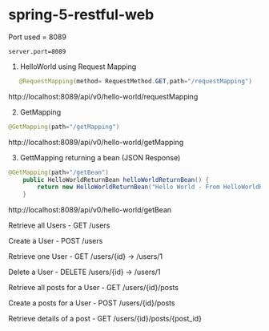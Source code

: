 # spring-5-restful-web

Port used = 8089
```shell script
server.port=8089
```
1. HelloWorld using Request Mapping
```java
   @RequestMapping(method= RequestMethod.GET,path="/requestMapping")
```
http://localhost:8089/api/v0/hello-world/requestMapping

2. GetMapping
```java
@GetMapping(path="/getMapping")
```
http://localhost:8089/api/v0/hello-world/getMapping

3. GettMapping returning a bean (JSON Response)
```java
@GetMapping(path="/getBean")
    public HelloWorldReturnBean helloWorldReturnBean() {
        return new HelloWorldReturnBean("Hello World - From HelloWorldReturnBean");
    }
```
http://localhost:8089/api/v0/hello-world/getBean



Retrieve all Users - GET /users

Create a User - POST /users

Retrieve one User - GET /users/{id} -> /users/1

Delete a User - DELETE /users/{id} -> /users/1

Retrieve all posts for a User - GET /users/{id}/posts

Create a posts for a User - POST /users/{id}/posts

Retrieve details of a post - GET /users/{id}/posts/{post_id}
